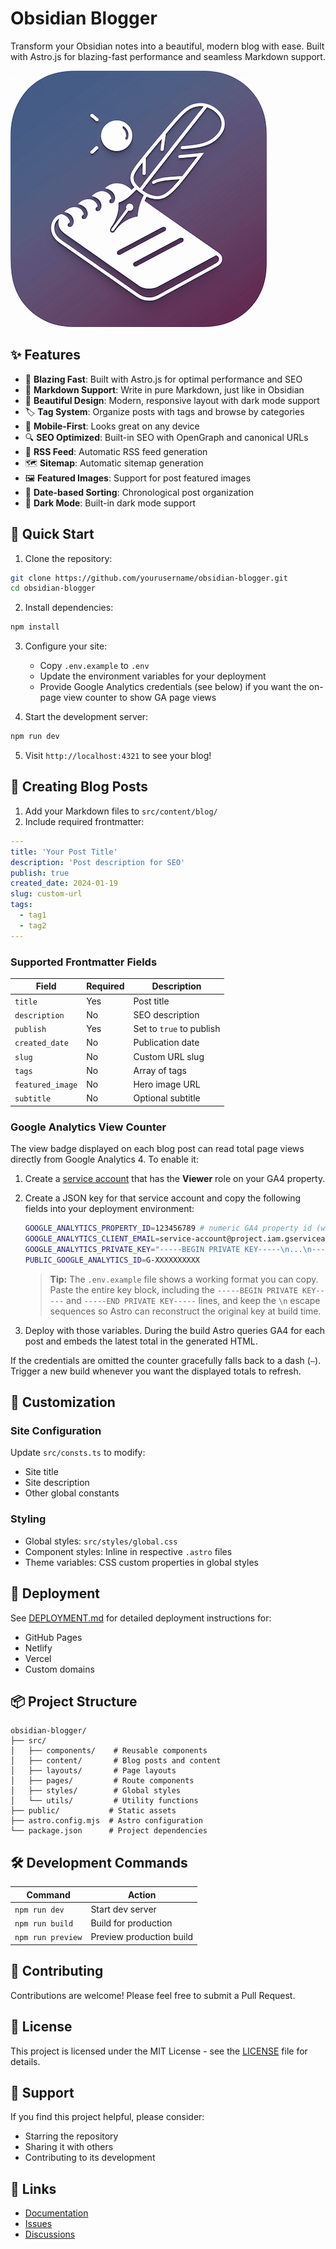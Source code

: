 # Obsidian Blogger

Transform your Obsidian notes into a beautiful, modern blog with ease. Built with Astro.js for blazing-fast performance and seamless Markdown support.

![Obsidian Blogger](public/icon.png)

## ✨ Features

- 🚀 **Blazing Fast**: Built with Astro.js for optimal performance and SEO
- 📝 **Markdown Support**: Write in pure Markdown, just like in Obsidian
- 🎨 **Beautiful Design**: Modern, responsive layout with dark mode support
- 🏷️ **Tag System**: Organize posts with tags and browse by categories
- 📱 **Mobile-First**: Looks great on any device
- 🔍 **SEO Optimized**: Built-in SEO with OpenGraph and canonical URLs
- 📰 **RSS Feed**: Automatic RSS feed generation
- 🗺️ **Sitemap**: Automatic sitemap generation
- 🖼️ **Featured Images**: Support for post featured images
- 📅 **Date-based Sorting**: Chronological post organization
- 🌙 **Dark Mode**: Built-in dark mode support

## 🚀 Quick Start

1. Clone the repository:
```bash
git clone https://github.com/yourusername/obsidian-blogger.git
cd obsidian-blogger
```

2. Install dependencies:
```bash
npm install
```

3. Configure your site:
   - Copy `.env.example` to `.env`
   - Update the environment variables for your deployment
   - Provide Google Analytics credentials (see below) if you want the on-page view counter to show GA page views

4. Start the development server:
```bash
npm run dev
```

5. Visit `http://localhost:4321` to see your blog!

## 📝 Creating Blog Posts

1. Add your Markdown files to `src/content/blog/`
2. Include required frontmatter:
```yaml
---
title: 'Your Post Title'
description: 'Post description for SEO'
publish: true
created_date: 2024-01-19
slug: custom-url
tags:
  - tag1
  - tag2
---
```

### Supported Frontmatter Fields

| Field | Required | Description |
|-------|----------|-------------|
| `title` | Yes | Post title |
| `description` | No | SEO description |
| `publish` | Yes | Set to `true` to publish |
| `created_date` | No | Publication date |
| `slug` | No | Custom URL slug |
| `tags` | No | Array of tags |
| `featured_image` | No | Hero image URL |
| `subtitle` | No | Optional subtitle |

### Google Analytics View Counter

The view badge displayed on each blog post can read total page views directly from Google Analytics 4. To enable it:

1. Create a [service account](https://developers.google.com/identity/protocols/oauth2/service-account) that has the **Viewer** role on your GA4 property.
2. Create a JSON key for that service account and copy the following fields into your deployment environment:

   ```bash
   GOOGLE_ANALYTICS_PROPERTY_ID=123456789 # numeric GA4 property id (without the properties/ prefix)
   GOOGLE_ANALYTICS_CLIENT_EMAIL=service-account@project.iam.gserviceaccount.com
   GOOGLE_ANALYTICS_PRIVATE_KEY="-----BEGIN PRIVATE KEY-----\n...\n-----END PRIVATE KEY-----\n"
   PUBLIC_GOOGLE_ANALYTICS_ID=G-XXXXXXXXXX
   ```

   > **Tip:** The `.env.example` file shows a working format you can copy. Paste the entire key block, including the `-----BEGIN PRIVATE KEY-----` and `-----END PRIVATE KEY-----` lines, and keep the `\n` escape sequences so Astro can reconstruct the original key at build time.

3. Deploy with those variables. During the build Astro queries GA4 for each post and embeds the latest total in the generated HTML.

If the credentials are omitted the counter gracefully falls back to a dash (`—`). Trigger a new build whenever you want the displayed totals to refresh.

## 🎨 Customization

### Site Configuration

Update `src/consts.ts` to modify:
- Site title
- Site description
- Other global constants

### Styling

- Global styles: `src/styles/global.css`
- Component styles: Inline in respective `.astro` files
- Theme variables: CSS custom properties in global styles

## 🚀 Deployment

See [DEPLOYMENT.md](DEPLOYMENT.md) for detailed deployment instructions for:
- GitHub Pages
- Netlify
- Vercel
- Custom domains

## 📦 Project Structure

```
obsidian-blogger/
├── src/
│   ├── components/    # Reusable components
│   ├── content/       # Blog posts and content
│   ├── layouts/       # Page layouts
│   ├── pages/         # Route components
│   ├── styles/        # Global styles
│   └── utils/         # Utility functions
├── public/           # Static assets
├── astro.config.mjs  # Astro configuration
└── package.json      # Project dependencies
```

## 🛠️ Development Commands

| Command | Action |
|---------|--------|
| `npm run dev` | Start dev server |
| `npm run build` | Build for production |
| `npm run preview` | Preview production build |

## 🤝 Contributing

Contributions are welcome! Please feel free to submit a Pull Request.

## 📄 License

This project is licensed under the MIT License - see the [LICENSE](LICENSE) file for details.

## 💖 Support

If you find this project helpful, please consider:
- Starring the repository
- Sharing it with others
- Contributing to its development

## 🔗 Links

- [Documentation](https://github.com/yourusername/obsidian-blogger/wiki)
- [Issues](https://github.com/yourusername/obsidian-blogger/issues)
- [Discussions](https://github.com/yourusername/obsidian-blogger/discussions)
